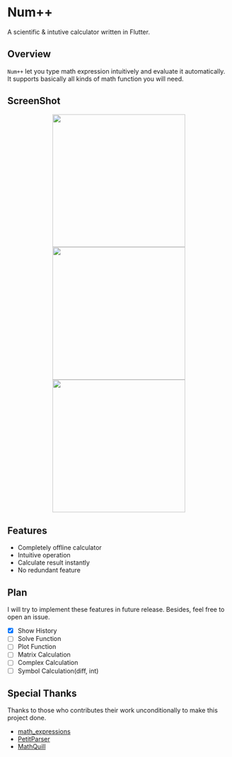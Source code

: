 # Num++

A scientific & intutive calculator written in Flutter.

## Overview

`Num++` let you type math expression intuitively and evaluate it automatically. It supports basically all kinds of math function you will need.

## ScreenShot
<div align="center">
    <img src="https://s2.ax1x.com/2019/10/20/KKUwuD.png" height=300>
    <img src="https://s2.ax1x.com/2019/10/20/KKUUgK.png" height=300>
    <img src="https://s2.ax1x.com/2019/10/20/KKUajO.png" height=300>
</div>

## Features
- Completely offline calculator
- Intuitive operation
- Calculate result instantly
- No redundant feature

<!-- ## Structure -->
## Plan
I will try to implement these features in future release. Besides, feel free to open an issue.
- [x] Show History
- [ ] Solve Function
- [ ] Plot Function
- [ ] Matrix Calculation
- [ ] Complex Calculation
- [ ] Symbol Calculation(diff, int)

## Special Thanks
Thanks to those who contributes their work unconditionally to make this project done.
- [math_expressions](https://pub.dev/packages/math_expressions)
- [PetitParser](https://pub.dev/packages/petitparser)
- [MathQuill](http://mathquill.com/)
